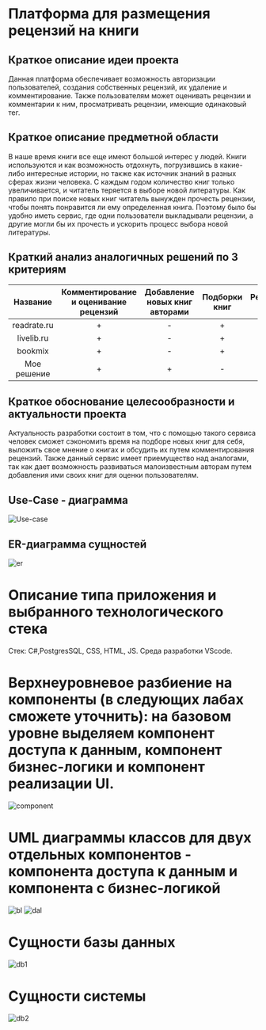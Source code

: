
# Платформа для размещения рецензий на книги

## Краткое описание идеи проекта
Данная платформа обеспечивает возможность авторизации пользователей, создания собственных рецензий, их удаление и комментирование. Также пользователям может оценивать рецензии и комментарии к ним, просматривать рецензии, имеющие одинаковый тег.

## Краткое описание предметной области
В наше время книги все еще имеют большой интерес у людей. Книги используются и как возможность отдохнуть, погрузившись 
в какие-либо интересные истории, но также как источник знаний в разных сферах жизни человека. С каждым годом количество книг только увеличивается, и читатель теряется в выборе новой литературы.
Как правило при поиске новых книг читатель вынужден прочесть рецензии, чтобы понять понравится ли ему определенная книга. Поэтому было бы удобно иметь сервис, где одни пользователи выкладывали рецензии, а другие 
могли бы их прочесть и ускорить процесс выбора новой литературы.

## Краткий анализ аналогичных решений по 3 критериям
|    Название    |Комментирование и оценивание рецензий|Добавление новых книг авторами|Подборки книг|Рекомендации книг|
|:--------------:|:-----------------------------------:|:----------------------------:|:-----------:|:---------------:|
|readrate.ru     |                  +                  |              -               |     +       |       -         |
|livelib.ru      |                  +                  |              -               |     +       |       +         |
|bookmix         |                  +                  |              -               |     +       |       +         |
|Мое решение     |                  +                  |              +               |     -       |       -         |



## Краткое обоснование целесообразности и актуальности проекта
Актуальность разработки состоит в том, что с помощью такого сервиса человек сможет сэкономить время на подборе новых книг для себя,
выложить свое мнение о книгах и обсудить их путем комментирования рецензий. Также данный сервис имеет приемущество над аналогами, так как дает возможность развиваться малоизвестным авторам путем добавления ими своих книг для оценки пользователям.
## Use-Case - диаграмма
![Use-case](https://github.com/twhvee/db/blob/main/use-case.jpg)

## ER-диаграмма сущностей
![er](https://github.com/twhvee/db/blob/main/er.jpg)


# Описание типа приложения и выбранного технологического стека
Стек: C#,PostgresSQL, CSS, HTML, JS.
Среда разработки VScode.

# Верхнеуровневое разбиение на компоненты (в следующих лабах сможете уточнить): на базовом уровне выделяем компонент доступа к данным, компонент бизнес-логики и компонент реализации UI.
![component](component.jpg)


# UML диаграммы классов для двух отдельных компонентов - компонента доступа к данным и компонента с бизнес-логикой
![bl](bl.jpg)
![dal](dal.jpg)

# Cущности базы данных

![db1](db.jpg)

# Cущности системы

![db2](db2jpg.jpg)
